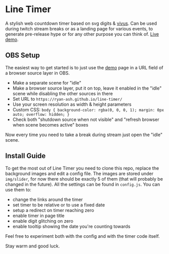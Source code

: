 # Line Timer
A stylish web countdown timer based on svg digits & [vivus](https://maxwellito.github.io/vivus/). Can be used during twitch stream breaks or as a landing page for various events, to generate pre-release hype or for any other purpose you can think of. [Live demo](https://ryan-ash.github.io/line-timer/).

## OBS Setup
The easiest way to get started is to just use the [demo](https://ryan-ash.github.io/line-timer/) page in a URL field of a browser source layer in OBS.
- Make a separate scene for "idle"
- Make a browser source layer, put it on top, leave it enabled in the "idle" scene while disabling the other sources in there
- Set URL to `https://ryan-ash.github.io/line-timer/`
- Use your screen resolution as width & height parameters
- Custom CSS: `body { background-color: rgba(0, 0, 0, 1); margin: 0px auto; overflow: hidden; }`
- Check both "shutdown source when not visible" and "refresh browser when scene becomes active" boxes

Now every time you need to take a break during stream just open the "idle" scene.

## Install Guide
To get the most out of Line Timer you need to clone this repo, replace the background images and edit a config file. The images are stored under `img/slider`, for now there should be exactly 5 of them (that will probably be changed in the future). All the settings can be found in `config.js`. You can use them to:
- change the links around the timer
- set timer to be relative or to use a fixed date
- setup a redirect on timer reaching zero
- enable timer in page title
- enable digit glitching on zero
- enable tooltip showing the date you're counting towards

Feel free to experiment both with the config and with the timer code itself.

Stay warm and good luck.
